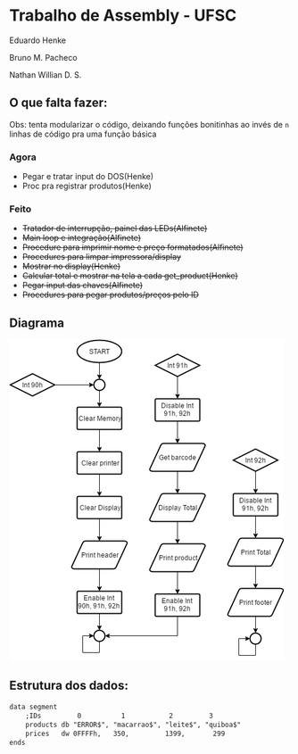 # Trabalho de Assembly - UFSC

Eduardo Henke

Bruno M. Pacheco

Nathan Willian  D. S.


## O que falta fazer:
Obs: tenta modularizar o código, deixando funções bonitinhas ao invés de ```n``` linhas de código pra uma função básica
### Agora
* Pegar e tratar input do DOS(Henke)
* Proc pra registrar produtos(Henke)
### Feito
* ~~Tratador de interrupção, painel das LEDs(Alfinete)~~
* ~~Main loop e integração(Alfinete)~~
* ~~Procedure para imprimir nome e preço formatados(Alfinete)~~
* ~~Procedures para limpar impressora/display~~
* ~~Mostrar no display(Henke)~~
* ~~Calcular total e mostrar na tela a cada get_product(Henke)~~
* ~~Pegar input das chaves(Alfinete)~~
* ~~Procedures para pegar produtos/preços pelo ID~~


## Diagrama

![alt text](diagram.png)

## Estrutura dos dados:
```
data segment
    ;IDs         0          1           2         3
    products db "ERROR$", "macarrao$", "leite$", "quiboa$"
    prices   dw 0FFFFh,   350,         1399,       299
ends
```
